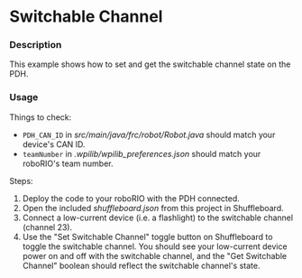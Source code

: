 # Switchable Channel

### Description
This example shows how to set and get the switchable channel state on the PDH.

### Usage
Things to check:
* `PDH_CAN_ID` in _src/main/java/frc/robot/Robot.java_ should match your device's CAN ID.
* `teamNumber` in _.wpilib/wpilib_preferences.json_ should match your roboRIO's team number.

Steps:
1. Deploy the code to your roboRIO with the PDH connected.
2. Open the included _shuffleboard.json_ from this project in Shuffleboard.
3. Connect a low-current device (i.e. a flashlight) to the switchable channel (channel 23).
4. Use the "Set Switchable Channel" toggle button on Shuffleboard to toggle the switchable channel. You should see your low-current device power on and off with the switchable channel, and the "Get Switchable Channel" boolean should reflect the switchable channel's state.